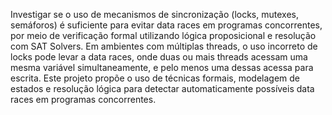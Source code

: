 Investigar se o uso de mecanismos de sincronização (locks, mutexes, semáforos) é suficiente para
evitar data races em programas concorrentes, por meio de verificação formal utilizando lógica
proposicional e resolução com SAT Solvers.
Em ambientes com múltiplas threads, o uso incorreto de locks pode levar a data races, onde duas
ou mais threads acessam uma mesma variável simultaneamente, e pelo menos uma dessas acessa
para escrita. Este projeto propõe o uso de técnicas formais, modelagem de estados e resolução
lógica para detectar automaticamente possíveis data races em programas concorrentes.
